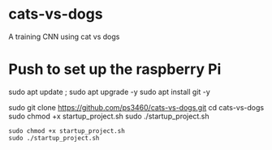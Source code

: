 # cats-vs-dogs
A training CNN using cat vs dogs

# Push to set up the raspberry Pi


sudo apt update ; sudo apt upgrade -y
sudo apt install git -y

sudo git clone https://github.com/ps3460/cats-vs-dogs.git
cd cats-vs-dogs
sudo chmod +x startup_project.sh
sudo ./startup_project.sh
```
sudo chmod +x startup_project.sh 
sudo ./startup_project.sh
```


